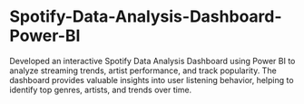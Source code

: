 # Spotify-Data-Analysis-Dashboard-Power-BI
Developed an interactive Spotify Data Analysis Dashboard using Power BI to analyze streaming trends, artist performance, and track popularity. The dashboard provides valuable insights into user listening behavior, helping to identify top genres, artists, and trends over time.
